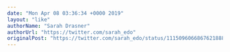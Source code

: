 ```yaml
---
date: "Mon Apr 08 03:36:34 +0000 2019"
layout: "like"
authorName: "Sarah Drasner"
authorUrl: "https://twitter.com/sarah_edo"
originalPost: "https://twitter.com/sarah_edo/status/1115096066867621888"
---
```

